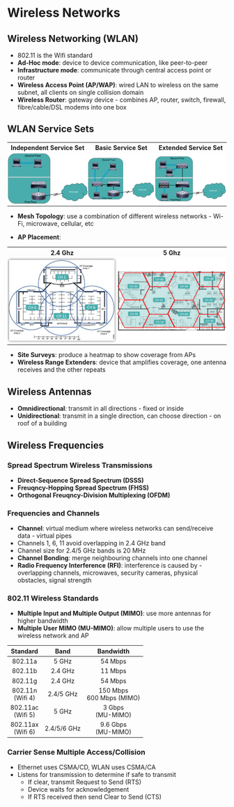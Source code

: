 # Wireless Networks

## Wireless Networking (WLAN)
* 802.11 is the Wifi standard
* **Ad-Hoc mode**: device to device communication, like peer-to-peer
* **Infrastructure mode**: communicate through central access point or router
* **Wireless Access Point (AP/WAP)**: wired LAN to wireless on the same subnet, all clients on single collision domain
* **Wireless Router**: gateway device - combines AP, router, switch, firewall, fibre/cable/DSL modems into one box

## WLAN Service Sets
<table>
    <tr>
        <th>Independent Service Set</th>
        <th>Basic Service Set</th>
        <th>Extended Service Set</th>
    </tr>
    <tr style="background-color: #fff">
        <td style="padding: 0"><img src="images/ibss.png" alt="Independent Basic Service Set"></td>
        <td style="padding: 0"><img src="images/bss.png" alt="Basic Service Set"></td>
        <td style="padding: 0"><img src="images/ess.png" alt="Extended Service Set"></td>
    </tr>
</table>

* **Mesh Topology**: use a combination of different wireless networks - Wi-Fi, microwave, cellular, etc

* **AP Placement**:
<table>
    <tr>
        <th style="text-align: center">2.4 Ghz</th>
        <th style="text-align: center">5 Ghz</th>
    </tr>
    <tr style="background-color: #fff">
        <td style="padding: 0;width: 50%"><img src="images/2-4g.png" alt="Independent Basic Service Set"></td>
        <td style="padding: 0;width: 50%"><img src="images/5g.png" alt="Basic Service Set"></td>
    </tr>
</table>

* **Site Surveys**: produce a heatmap to show coverage from APs
* **Wireless Range Extenders**: device that amplifies coverage, one antenna receives and the other repeats

## Wireless Antennas
* **Omnidirectional**: transmit in all directions - fixed or inside
* **Unidirectional**: transmit in a single direction, can choose direction - on roof of a building

## Wireless Frequencies

### Spread Spectrum Wireless Transmissions
* **Direct-Sequence Spread Spectrum (DSSS)**
* **Freuqncy-Hopping Spread Spectrum (FHSS)**
* **Orthogonal Freuqncy-Division Multiplexing (OFDM)**

### Frequencies and Channels
* **Channel**: virtual medium where wireless networks can send/receive data - virtual pipes
* Channels 1, 6, 11 avoid overlapping in 2.4 GHz band
* Channel size for 2.4/5 GHz bands is 20 MHz
* **Channel Bonding**: merge neighbouring channels into one channel
* **Radio Frequency Interference (RFI)**: interference is caused by - overlapping channels, microwaves, security cameras, physical obstacles, signal strength

### 802.11 Wireless Standards
* **Multiple Input and Multiple Output (MIMO)**: use more antennas for higher bandwidth
* **Multiple User MIMO (MU-MIMO)**: allow multiple users to use the wireless network and AP

| Standard | Band | Bandwidth |
| :-: | :-: | :-: |
| 802.11a | 5 GHz | 54 Mbps |
| 802.11b | 2.4 GHz | 11 Mbps |
| 802.11g | 2.4 GHz | 54 Mbps |
| 802.11n<br>(Wifi 4) | 2.4/5 GHz | 150 Mbps<br>600 Mbps (MIMO) |
| 802.11ac<br>(Wifi 5)| 5 GHz | 3 Gbps<br>(MU-MIMO)|
| 802.11ax<br>(Wifi 6) | 2.4/5/6 GHz | 9.6 Gbps<br>(MU-MIMO) |

### Carrier Sense Multiple Access/Collision
* Ethernet uses CSMA/CD, WLAN uses CSMA/CA
* Listens for transmission to determine if safe to transmit
    * If clear, transmit Request to Send (RTS)
    * Device waits for acknowledgement
    * If RTS received then send Clear to Send (CTS)